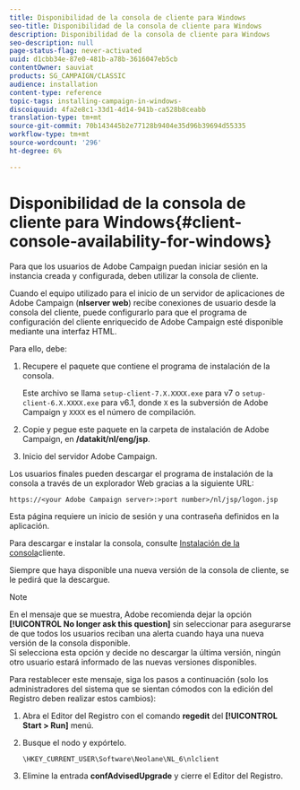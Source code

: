 ```yaml
---
title: Disponibilidad de la consola de cliente para Windows
seo-title: Disponibilidad de la consola de cliente para Windows
description: Disponibilidad de la consola de cliente para Windows
seo-description: null
page-status-flag: never-activated
uuid: d1cbb34e-87e0-481b-a78b-3616047eb5cb
contentOwner: sauviat
products: SG_CAMPAIGN/CLASSIC
audience: installation
content-type: reference
topic-tags: installing-campaign-in-windows-
discoiquuid: 4fa2e8c1-33d1-4d14-941b-ca528b8ceabb
translation-type: tm+mt
source-git-commit: 70b143445b2e77128b9404e35d96b39694d55335
workflow-type: tm+mt
source-wordcount: '296'
ht-degree: 6%

---
```



# Disponibilidad de la consola de cliente para Windows{#client-console-availability-for-windows}

Para que los usuarios de Adobe Campaign puedan iniciar sesión en la instancia creada y configurada, deben utilizar la consola de cliente.

Cuando el equipo utilizado para el inicio de un servidor de aplicaciones de Adobe Campaign (**nlserver web**) recibe conexiones de usuario desde la consola del cliente, puede configurarlo para que el programa de configuración del cliente enriquecido de Adobe Campaign esté disponible mediante una interfaz HTML.

Para ello, debe:

1. Recupere el paquete que contiene el programa de instalación de la consola.

   Este archivo se llama `setup-client-7.X.XXXX.exe` para v7 o `setup-client-6.X.XXXX.exe` para v6.1, donde `X` es la subversión de Adobe Campaign y `XXXX` es el número de compilación.

1. Copie y pegue este paquete en la carpeta de instalación de Adobe Campaign, en **/datakit/nl/eng/jsp**.
1. Inicio del servidor Adobe Campaign.

Los usuarios finales pueden descargar el programa de instalación de la consola a través de un explorador Web gracias a la siguiente URL:

```
https://<your Adobe Campaign server>:>port number>/nl/jsp/logon.jsp
```

Esta página requiere un inicio de sesión y una contraseña definidos en la aplicación.

Para descargar e instalar la consola, consulte [Instalación de la consola](../../installation/using/installing-the-client-console.md)cliente.

Siempre que haya disponible una nueva versión de la consola de cliente, se le pedirá que la descargue.

>[!NOTE]
>
>En el mensaje que se muestra, Adobe recomienda dejar la opción **[!UICONTROL No longer ask this question]** sin seleccionar para asegurarse de que todos los usuarios reciban una alerta cuando haya una nueva versión de la consola disponible.\
>Si selecciona esta opción y decide no descargar la última versión, ningún otro usuario estará informado de las nuevas versiones disponibles.

Para restablecer este mensaje, siga los pasos a continuación (solo los administradores del sistema que se sientan cómodos con la edición del Registro deben realizar estos cambios):

1. Abra el Editor del Registro con el comando **regedit** del **[!UICONTROL Start > Run]** menú.
1. Busque el nodo y expórtelo.

   ```
   \HKEY_CURRENT_USER\Software\Neolane\NL_6\nlclient
   ```

1. Elimine la entrada **confAdvisedUpgrade** y cierre el Editor del Registro.

